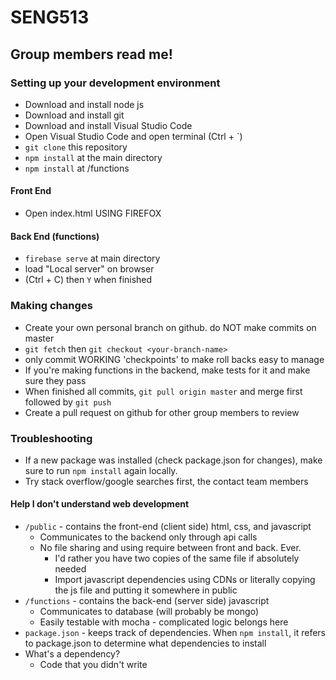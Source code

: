 # SENG513

## Group members read me!

### Setting up your development environment

* Download and install node js
* Download and install git
* Download and install Visual Studio Code
* Open Visual Studio Code and open terminal (Ctrl + `)
* `git clone` this repository
* `npm install` at the main directory
* `npm install` at /functions


#### Front End
* Open index.html USING FIREFOX

#### Back End (functions)
* `firebase serve` at main directory
* load "Local server" on browser
* (Ctrl + C) then `Y` when finished

### Making changes

* Create your own personal branch on github. do NOT make commits on master
* `git fetch` then `git checkout <your-branch-name>`
* only commit WORKING 'checkpoints' to make roll backs easy to manage
* If you're making functions in the backend, make tests for it and make sure they pass
* When finished all commits, `git pull origin master` and merge first followed by `git push`
* Create a pull request on github for other group members to review

### Troubleshooting

* If a new package was installed (check package.json for changes), make sure to run `npm install` again locally.
* Try stack overflow/google searches first, the contact team members

#### Help I don't understand web development

* `/public` - contains the front-end (client side) html, css, and javascript
  * Communicates to the backend only through api calls
  * No file sharing and using require between front and back. Ever.
    * I'd rather you have two copies of the same file if absolutely needed
    * Import javascript dependencies using CDNs or literally copying the js file and putting it somewhere in public
* `/functions` - contains the back-end (server side) javascript
  * Communicates to database (will probably be mongo)
  * Easily testable with mocha - complicated logic belongs here
* `package.json` - keeps track of dependencies. When `npm install`, it refers to package.json to determine what dependencies to install
* What's a dependency?
  * Code that you didn't write
